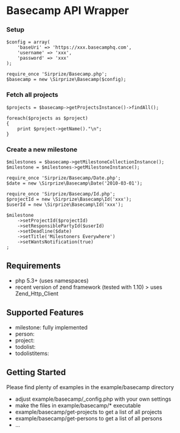 Basecamp API Wrapper
====================

### Setup
	$config = array(
		'baseUri' => 'https://xxx.basecamphq.com',
		'username' => 'xxx',
		'password' => 'xxx'
	);
	
	require_once 'Sirprize/Basecamp.php';
	$basecamp = new \Sirprize\Basecamp($config);
	
### Fetch all projects
	$projects = $basecamp->getProjectsInstance()->findAll();
	
	foreach($projects as $project)
	{
		print $project->getName()."\n";
	}

### Create a new milestone
	$milestones = $basecamp->getMilestoneCollectionInstance();
	$milestone = $milestones->getMilestoneInstance();
	
	require_once 'Sirprize/Basecamp/Date.php';
	$date = new \Sirprize\Basecamp\Date('2010-03-01');

	require_once 'Sirprize/Basecamp/Id.php';
	$projectId = new \Sirprize\Basecamp\Id('xxx');
	$userId = new \Sirprize\Basecamp\Id('xxx');

	$milestone
		->setProjectId($projectId)
		->setResponsiblePartyId($userId)
		->setDeadline($date)
		->setTitle('Milestoners Everywhere')
		->setWantsNotification(true)
	;

Requirements
------------

+ php 5.3+ (uses namespaces)
+ recent version of zend framework (tested with 1.10) > uses Zend_Http_Client


Supported Features
------------------

+ milestone: fully implemented
+ person:
+ project:
+ todolist:
+ todolistitems:


Getting Started
---------------

Please find plenty of examples in the example/basecamp directory

+ adjust example/basecamp/_config.php with your own settings
+ make the files in example/basecamp/* executable
+ example/basecamp/get-projects to get a list of all projects
+ example/basecamp/get-persons to get a list of all persons
+ ...